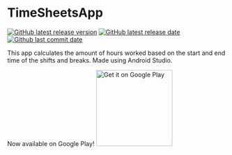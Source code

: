 # TimeSheetsApp

[![GitHub latest release version](https://img.shields.io/github/release/lyjacky11/TimeSheetsApp.svg?label=Latest&maxAge=600)](https://github.com/lyjacky11/TimeSheetsApp/releases/latest)
[![GitHub latest release date](https://img.shields.io/github/release-date/lyjacky11/TimeSheetsApp.svg?label=Released&maxAge=600)](https://github.com/lyjacky11/TimeSheetsApp/releases/latest)
[![Github last commit date](https://img.shields.io/github/last-commit/lyjacky11/TimeSheetsApp.svg?label=Updated&maxAge=600)](https://github.com/lyjacky11/TimeSheetsApp/commits)  

This app calculates the amount of hours worked based on the start and end time of the shifts and breaks. Made using Android Studio.

Now available on Google Play!
<a href='https://go.lyjacky11.me/timesheet' target="_blank"><img class="popup" alt='Get it on Google Play' src='https://play.google.com/intl/en_us/badges/images/generic/en_badge_web_generic.png' width="175px"/></a>
